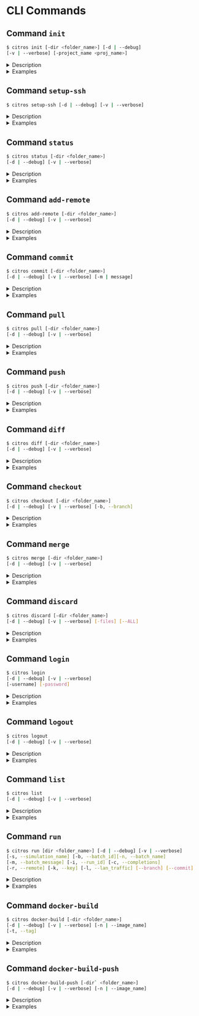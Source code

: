 # CLI Commands

## Command `init`
```sh
$ citros init [-dir <folder_name>] [-d | --debug] 
[-v | --verbose] [-project_name <proj_name>]
```

<details>
  <summary>Description</summary>

The `init` command is used to initialize a Citros repository. Depending on the user's login status, this behavior varies. For logged-out users, the project initializes locally. However, logged-in users will have the `.citros` directory cloned from the Citros remote repository. If it's a new project, an empty project will be cloned.

The initialization process involves creating a `.citros` directory within your ROS project directory and generating several files and folders therein. These files are set up to allow you to run a simulation of your project with default configurations and settings. You can tailor your Citros repository to your specific needs by manually modifying these files (see the Project Configuration section for more details).

**Note:** the initialization process will also make sure that within your Citros repo, you are working on a branch whose name is the same as the current branch in your ROS project. It will do so by checking it out (and possibly creating such a branch if it does not already exist).

#### Options
Option|Description
|--|--|
|`-dir` <folder_name> | Specifies the project's working directory. Defaults to `.`|
|`-d`, `--debug` | Sets the logging level to debug.|
|`-v`, `--verbose` | Enables verbose console output.|
|`-project_name` <proj_name> | Optional name for the project. Defaults to the last folder in the path of *dir*|

</details>

<details>
  <summary>Examples</summary>

Example 1 - Initializing while logged out:

    $ citros init
    User is not logged in. Initialzing Citros locally.
    Intialized Citros repository.

Example 2 - Initializing while logged in:
    
    $ citros init
    Checking internet connection...
    Checking ssh...
    Updating Citros...
    Waiting for repo to be ready...
    Citros repo successfully cloned from remote.
    Citros successfully synched with local project.
    You may review your changes via `citros status` and commit them via `citros commit`.
    Intialized Citros repository.

Note: The init command can only be executed with effect once per project. If you attempt to initialize an existing Citros repository, you will be notified that the action is redundant, and no changes will be made. 
Example:

    $ citros init
    The directory /workspaces/cannon has already been initialized.
    No remotes found and user is not logged in. Working offline.

To re-initialize an existing Citros repository, you must first delete the existing .citros directory for your project.
</details>

## Command `setup-ssh`

```sh
$ citros setup-ssh [-d | --debug] [-v | --verbose]
```

<details>

<summary>Description</summary>

The `setup-ssh` command sets up SSH keys for secure communication with the remote Citros repository.

Setting up your ssh keys can be done in several different ways. You can do it manually by yourself, following the instructions on the [citros.io](https://citros.io) website, or you can use the `setup-ssh` command to automate this process.

When using `setup-ssh`, you may run it directly on your computer, in which case you will only ever need to run it once. This, of course, means you'll need to install the citros-cli directly on you computer, rather than inside a dev-container. 

If you'd rather avoid this, you can also run `setup-ssh` inside a dev container, but the price in that case, is that you'll have to run it once for each dev-container you use (and again if you rebuild the dev-container). Also, since you are prompted to give a unique title for the ssh key that will be generated, you will have to do so every time you run `setup-ssh`. 

In any case, you may view (and possibly delete) your keys in your profile settings on the [citros.io](https://citros.io) website. 

**Note:** this command *may* append some bash commands to the end of any of the following user profile files, if they exist in the user's home directory: `~/.bashrc` , `~/.bash_profile`, `~/.zprofile`. 

#### Prerequisites
User must be logged in (using `citros login`).

#### Options
Option|Description
|--|--|
|`-d`, `--debug` | Sets the logging level to debug.|
|`-v`, `--verbose` | Enables verbose console output.|

</details>

<details>
  <summary>Examples</summary>
</details>

## Command `status`

```sh
$ citros status [-dir <folder_name>] 
[-d | --debug] [-v | --verbose]
```
<details>
  <summary>Description</summary>

  The `status` command first syncs any changes in your ROS project with your Citros repository and than retrieves the current state of your Citros repository. Essentially, it acts as a wrapper for the `git status` command specifically for your Citros repository.
  
  This command provides a quick and concise overview of the changes made to your project, giving you insights into tracked, modified, and staged files.
  
  #### Options
Option|Description
|--|--|
|`-dir` <folder_name> | Specifies the project's working directory. Defaults to `.`|
|`-d`, `--debug` | Sets the logging level to debug.|
|`-v`, `--verbose` | Enables verbose console output.|
</details>

<details>
  <summary>Examples</summary>

  In the example below, we employ the `status` command to gain insight into the condition of our Citros repository. This becomes particularly beneficial when there's a divergence between your local and remote branches—like when the remote branch received updates you haven't pulled yet, while you've committed local changes still awaiting a push to the remote.:

    $ citros status
    On branch main
    Your branch and 'origin/main' have diverged,
    and have 1 and 4 different commits each, respectively.

    nothing to commit, working tree clean
    $ citros pull
    $ citros status
    On branch main
    Your branch is ahead of 'origin/main' by 2 commits.

    nothing to commit, working tree clean
    $ citros push
    $ citros status
    On branch main
    Your branch is up to date with 'origin/main'.

    nothing to commit, working tree clean
</details>

## Command `add-remote`

```sh
$ citros add-remote [-dir <folder_name>] 
[-d | --debug] [-v | --verbose]
```
<details>
  <summary>Description</summary>

  The `add-remote` command associates a remote Citros repository, named `origin`, with your local repository. This remote repository is hosted on the Citros servers.
  
  #### Prerequisites
  `citros setup-ssh` has already been run.

**Important:** If you execute `citros init` while logged in, the `add-remote` command will automatically run in the background, making a direct call unnecessary. However, if you initially ran `citros init` while logged out and later decide to work with the online Citros system (e.g., running commands like `citros push`), you will need to manually run the `add-remote` command.

Furthermore, to ensure secure communication with the server, the `setup-ssh` command should be executed before running add-remote.

#### Options
Option|Description
|--|--|
|`-dir` <folder_name> | Specifies the project's working directory. Defaults to `.`|
|`-d`, `--debug` | Sets the logging level to debug.|
|`-v`, `--verbose` | Enables verbose console output.|

</details>

<details>
  <summary>Examples</summary>
</details>


## Command `commit`
```sh
$ citros commit [-dir <folder_name>] 
[-d | --debug] [-v | --verbose] [-m | message]
```

<details>
  <summary>Description</summary>

  The `commit` command captures all modifications to your local Citros repository in a snapshot, essentially serving as a wrapper for the `git commit` command, but tailored to your Citros repository.
  By executing this command, you essentially save the current state of your project, allowing you to keep track of your progress, revert changes, and even collaborate more effectively. This forms an integral part of managing and controlling the version history of your Citros repository.

  #### Options

Option|Description
|--|--|
|`-dir` <folder_name> | Specifies the project's working directory. Defaults to `.`|
|`-d`, `--debug` | Sets the logging level to debug.|
|`-v`, `--verbose` | Enables verbose console output.|
|`-m`, `--message` | Commit message|
</details>

<details>
  <summary>Examples</summary>

    $ citros commit -m "added an awesome feature"
</details>

## Command `pull`

```sh
$ citros pull [-dir <folder_name>] 
[-d | --debug] [-v | --verbose]
```
<details>

<summary>Description</summary>

The `pull` command fetches from and integrates with another Citros repository or a local branch. Essentially, it acts as a wrapper for the `git pull` command within the context of your Citros repo.

**Note:** if there conflicts between your local copy and the remote copy that cannot be resolved automatically, than a manual merge will have to take place. Not to worry - Citros makes this process user-friendly - see [Merge](#command-merge) for details.

#### Options
Option|Description
|--|--|
|`-dir` <folder_name> | Specifies the project's working directory. Defaults to `.`|
|`-d`, `--debug` | Sets the logging level to debug.|
|`-v`, `--verbose` | Enables verbose console output.|

</details>


<details>
  <summary>Examples</summary>

    $ citros pull
</details>



## Command `push`
  
```sh
$ citros push [-dir <folder_name>] 
[-d | --debug] [-v | --verbose]
```

<details>
  <summary>Description</summary>

  The `push` command transfers all committed changes in your local Citros repository to the remote repository. Essentially, it acts as a wrapper for the `git push` command within the context of your Citros repo.
  
  By employing the `push` command, you are synchronizing your local project modifications with the remote repository. This is crucial not only for backing up your work on the server but also for enabling seamless collaboration with other team members using the Citros platform.

  #### Options

Option|Description
|--|--|
|`-dir` <folder_name> | Specifies the project's working directory. Defaults to `.`|
|`-d`, `--debug` | Sets the logging level to debug.|
|`-v`, `--verbose` | Enables verbose console output.|
</details>

<details>
  <summary>Examples</summary>

    $ citros push
    35461c6..d60a662

    Successfully pushed to branch `main`.
    $ citros push
    [up to date]

    Successfully pushed to branch `main`.

In the example above you can see that when there is a local commit to be pushed to the remote, `citros push` will push it and specify its commit hash. When running this command while already synched with the remote, you will be notified accordingly. 

</details>


## Command `diff`

```sh
$ citros diff [-dir <folder_name>] 
[-d | --debug] [-v | --verbose]
```    
<details>
  <summary>Description</summary>

  The `diff` command presents you with a detailed description of all differences between the latest commit and your working directory. New lines will be colored in green, and deleted lines will be colored in red.
  
  #### Options
Option|Description
|--|--|
|`-dir` <folder_name> | Specifies the project's working directory. Defaults to `.`|
|`-d`, `--debug` | Sets the logging level to debug.|
|`-v`, `--verbose` | Enables verbose console output.|
</details>

<details>
  <summary>Examples</summary>

    $ citros diff
    diff --git a/simulations/simulation_cannon_analytic.json b/simulations/simulation_cannon_analytic.json
    index e7c823f..178c95b 100644
    --- a/simulations/simulation_cannon_analytic.json
    +++ b/simulations/simulation_cannon_analytic.json
    @@ -5,7 +5,7 @@
            "file": "cannon_analytic.launch.py",
            "package": "scheduler"
        },
    -    "timeout": 60,
    +    "timeout": 42,
        "GPU": 0,
        "CPU": 2,
        "MEM": "265MB",

</details>


## Command `checkout`

```sh
$ citros checkout [-dir <folder_name>] 
[-d | --debug] [-v | --verbose] [-b, --branch]
```    

<details>
  <summary>Description</summary>

  The `checkout` command lets you check out a different branch than the one your are currently on. It essentially wraps the `git checkout` command. If you have any uncommitted changes in your Citros working directory, you will be asked if you want to commit those changes. If you decline, the checkout will not take place, since Citros doesn't allow checking out while the working directory is dirty.
  
  If the branch you're attempting to check out exists (locally or on the remote), it will be checked out. If it doesn't exist yet, you will be asked if you would like to create it. If you decline, the checkout will not take place.
  
  #### Options
Option|Description
|--|--|
|`-dir` <folder_name> | Specifies the project's working directory. Defaults to `.`|
|`-d`, `--debug` | Sets the logging level to debug.|
|`-v`, `--verbose` | Enables verbose console output.|
|`-b`, `--branch` | The name of the branch to be checked out.|
</details>

<details>
  <summary>Examples</summary>

In the following example we checkout the branch `master` (not before confirming we want to commit the changes in our working directory), and then checkout the branch `main`. 

    $ citros checkout -b master
    Cannot checkout: there are uncommitted changes in your repo.
    Would you like to commit them? (y/n) y
    Checking out local branch master
    $ citros checkout -b main
    Checking out local branch main

</details>


## Command `merge`
   
```sh
$ citros merge [-dir <folder_name>] 
[-d | --debug] [-v | --verbose]
```    

<details>
  <summary>Description</summary>

  The `merge` command enables you to integrate another branch into your current one. You'll be shown a list of accessible branches to select from. When both your branch and the target branch have modifications to the same file, the outcome varies based on the nature of these changes. Non-conflicting changes will be seamlessly merged. 
  
  However, if conflicts arise, the merge operation halts, requiring you to address these discrepancies manually, using a diff/merge tool. 
  
  #### Options
Option|Description
|--|--|
|`-dir` <folder_name> | Specifies the project's working directory. Defaults to `.`|
|`-d`, `--debug` | Sets the logging level to debug.|
|`-v`, `--verbose` | Enables verbose console output.|
</details>

<details>
  <summary>Examples</summary>


In the following example we attempt to merge the branch `master` into the current branch:

    $ citros merge
    ? Please choose the branch you wish to merge into the current branch: master
    Merge failed due to conflicting changes between the current branch and `master`.
    Files with conflicts:
    - notebooks/test.ipynb
    Please resolve the conflicts manually.
    ...

If you are not running inside a dev-container, an instance of VS-Code will be automatically opened (pending your aproval) for you to use a merge tool. After all conflicts have been resolved, save the files, close VS-Code and answer `y` to indicate that all conflicts have indeed been resolved. At this point Citros will commit the merge on your behalf.

If you are running inside a dev-container, you'll have to run a few git commands by yourself, but not to worry - Citros will provide you with step-by-step instructions:


    $ citros merge
    ? Please choose the branch you wish to merge into the current branch: test_branch
    Merge failed due to conflicting changes between the current branch and `test_branch`.
    Files with conflicts:
    - parameter_setups/functions/my_func.py
    Please resolve the conflicts manually.
    Since you are running inside a dev-container, you'll have to:
    1. Open a terminal, e.g.
    ctrl-alt-t
    2. Navigate to the .citros directory under your project, e.g.
    cd path/to/your/project/.citros
    3. Run the following two commands to set VS code as the git merge tool for your .citros repo:
    git config merge.tool code
    git config mergetool.code.cmd "code --wait $MERGED"
    (if you already have a merge tool set for git, you may skip this step).
    4. Open your mergetool (i.e. VS code) to resolve the conflict:
    git mergetool

    After all conflicts have been resolved, save the files, close the merge tool, answer y in the terminal and close it.
    Press y to commit the merge or n to abort the merge.
    Note: if you press y and there are still unresolved conflicts, the merge will still be aborted.
    All conflicts resolved (y/n): y
    Conflicts resolved. Committing the merge...


**Note:** For files that Citros manages, like `project.json`, conflicts will be auto-resolved in favor of the current branch's version.

</details>


## Command `discard`

```sh
$ citros discard [-dir <folder_name>] 
[-d | --debug] [-v | --verbose] [-files] [--ALL]
```    

<details>
  <summary>Description</summary>

The `discard` command allows to you discard any uncommitted changes in your Citros working directory. Simply specify the file paths of the files you would like to discard. Notice you have to specify the file paths relative to the `.citros` directory. 

If you'd like discard **all** changes in your working directory, effectively checking out the HEAD commit, instead of specifying individual file paths, you may use the --ALL flag.

**Notice**: the effects of this command cannot be undone.

#### Options
Option|Description
|--|--|
|`-dir` <folder_name> | Specifies the project's working directory. Defaults to `.`|
|`-d`, `--debug` | Sets the logging level to debug.|
|`-v`, `--verbose` | Enables verbose console output.|
|`files` | List of files to revert.|
|`--ALL` | Revert all files.|

</details>

<details>
  <summary>Examples</summary>

```bash
$ citros status
On branch main
Your branch is up to date with 'origin/main'.

Changes not staged for commit:
        modified:   project.json

$ citros discard project.json
$ citros status
On branch main
Your branch is up to date with 'origin/main'.

nothing to commit, working tree clean
```

or, using the --ALL flag:
```bash
$ citros discard --ALL
Warning: all of the following changes will be discarded:
Modified files:
   - project.json
Discard all changes? (yes/no): yes
All changes in the working directory have been reverted to the last commit.
```

</details>


## Command `login`

```sh
$ citros login 
[-d | --debug] [-v | --verbose] 
[-username] [-password]
```    
<details>
  <summary>Description</summary>

  The `login` command allows you to authenticate your session with Citros. To use this command, you must already have a registered account with [Citros](https://citros.io), including a valid username (email) and password.

By logging in, you unlock additional features such as cloud-based simulations, data analysis tools, automated report generation, and collaboration with other Citros users. Use this command to seamlessly integrate your local workspace with the Citros platform and fully utilize its capabilities.

#### Options
Option|Description
|--|--|
|`-d`, `--debug` | Sets the logging level to debug.|
|`-v`, `--verbose` | Enables verbose console output.|
|`-username` | The user's username (email).|
|`-password` | The user's password|

After entering the command, if either the username or password was not given, you will be prompted for your email (the username) and password.
</details>


<details>
  <summary>Examples</summary>

    $ citros login
    $ email: shalev@lulav.space
    $ Password: 
    User logged in.

</details>

## Command `logout`

```sh
$ citros logout 
[-d | --debug] [-v | --verbose] 
```   

<details>
  <summary>Description</summary>

  The `logout` command terminates your active session with Citros.

#### Options
Option|Description
|--|--|
|`-d`, `--debug` | Sets the logging level to debug.|
|`-v`, `--verbose` | Enables verbose console output.|

</details>

<details>
  <summary>Examples</summary>
</details>


## Command `list`

```sh
$ citros list 
[-d | --debug] [-v | --verbose] 
```

<details>
  <summary>Description</summary>

  The `list` command displays all available simulation names. These names are derived from the filenames in the `simulations` folder within your Citros repository. Each of these files corresponds to an available launch file in your ROS project. For instance, if your ROS project contains a launch file named `foo.launch.py`, a corresponding simulation file named `simulation_foo.json` will be generated in your simulations folder.

#### Options
Option|Description
|--|--|
|`-d`, `--debug` | Sets the logging level to debug.|
|`-v`, `--verbose` | Enables verbose console output.|

</details>

<details>
  <summary>Examples</summary>

    $ citros list
    1. simulation_cannon_analytic
    2. simulation_cannon_numeric
</details>


## Command `run`

```sh
$ citros run [dir <folder_name>] [-d | --debug] [-v | --verbose]
[-s, --simulation_name] [-b, --batch_id][-n, --batch_name] 
[-m, --batch_message] [-i, --run_id] [-c, --completions]
[-r, --remote] [-k, --key] [-l, --lan_traffic] [--branch] [--commit]
```

<details>
  <summary>Description</summary>

  The `run` command launches a simulation either locally on your machine, or remotely on the Citros cluster.

#### Prerequisites:
Ensure that the project has been built and sourced, for example:
    
    $ colcon build
    $ source install/local_setup.bash

If you'd like to run your simulation remotely, you would also need to make sure:
1. You're logged in (via `citros login`).
2. You've built and pushed a docker image of your project (using `citros docker-build-push`).
3. Your `.citros` directory is synched with the remote repository (using `citros commit` and `citros push`). 

#### Options
Option|Description
|--|--|
|`-dir` <folder_name> | Specifies the project's working directory. Defaults to `.`|
|`-d`, `--debug` | Sets the logging level to debug.|
|`-v`, `--verbose` | Enables verbose console output.|
|`-s`, `--simulation_name` | Identifies the simulation you want to run. This is the name of the JSON file (excluding the `json` suffix) in the `simulations` folder. If you don't provide a simulation name, an interactive menu will display allowing you to select from the available simulations.|
|`-b`, `--batch_id` | Batch ID. Intended for Citros internal use only - DO NOT USE.|
|`-n`, `--batch_name` | Assigns a descriptive name for this simulation run, e.g. according to its settings and/or parameter setup. You can disable this option requirement via `settings.json`. If disabled, and no name is given, the default name will be the date and time.|
|`-m`, `--batch_message` | Provides a descriptive message for this simulation run, e.g. according to its settings and/or parameter setup. This can also be disabled via `settings.json`.|
|`-i`, `--run_id` | Simulation run ID. Intended for Citros internal use only - DO NOT USE.|
|`-c`, `--completions` | Sets the number of completions (simulation runs). Defaults to 1 if not specified.|
|`-r`, `--remote` | Executes the simulation remotely on the cluster. See prerequisites above for details.|
|`-k`, `--key` | Authentication key. Intended for Citros internal use only - DO NOT USE.|
|`-l`, `--lan_traffic` | A flag which causes the simulation to receive LAN ROS traffic.|
|`--branch` | The git branch name citros should use when running you simulation remotely. Defaults to active branch. For remote run only, will be ignored otherwise.|
|`--commit` | The git commit hash citros should use when running you simulation remotely. defaults to latest commit. For remote run only, will be ignored otherwise.|


If no simulation name was provided, an interactive session will begin, and you will be prompted to select a simulation from the list of available simulations (via up, down and enter keys). 
</details>


<details>
  <summary>Examples</summary>

    $ citros run
    ? Please choose the simulation you wish to run 
    ❯ simulation_cannon_analytic
      simulation_cannon_numeric

**Note:** the `-n` and `-m` flags are mandatory by default. If you would like them to be optional, you can set the `force_batch_name` and `force_message` flags in `settings.json` to `"False"`. In that case, batch names will default to the date and time the simulation was run. 

</details>


## Command `docker-build`

```sh
$ citros docker-build [-dir <folder_name>] 
[-d | --debug] [-v | --verbose] [-n | --image_name]
[-t, --tag]
```

<details>
  <summary>Description</summary>

The `docker-build` command is used to construct a Docker image of your ROS project. This image encapsulates your project's environment, facilitating the portability and reproducibility of your simulations across different systems.

#### Prerequisites
If you are working inside a dev-container, make sure that the `docker-in-docker` feature is enabled in your project's `devcontainer.json`, i.e.:

    "features": {
		"ghcr.io/devcontainers/features/docker-in-docker:2": {
			"version": "latest",
			"moby": true
		}
	}

#### Options
Option|Description
|--|--|
|`-dir` <folder_name> | Specifies the project's working directory. Defaults to `.`|
|`-d`, `--debug` | Sets the logging level to debug.|
|`-v`, `--verbose` | Enables verbose console output.|
|`-n`, `--image_name` | The requested image name (e.g. the project name). Defaults to the last folder in the path of dir |
|`-t`, `--tag` | the requested tag name for the image. Defaults to `latest`|
</details>

<details>
  <summary>Examples</summary>

    $ citros docker-build
    Building Docker image...
    => building with "default" instance using docker driver
    => ...
    Done.
</details>


## Command `docker-build-push`

```sh
$ citros docker-build-push [-dir` <folder_name>] 
[-d | --debug] [-v | --verbose] [-n | --image_name]
```

<details>
  <summary>Description</summary>

The `docker-build-push` command is used to construct a Docker image of your ROS project and upload it to Docker Hub. This image encapsulates your project's environment, facilitating the portability and reproducibility of your simulations across different systems. 

Two tagged images will be built and pushed: `latest` and the ROS project's latest commit hash, so that it is archived in the docker registry.

#### Prerequisites
If you are working inside a dev-container, make sure that the `docker-in-docker` feature is enabled in your project's `devcontainer.json`, i.e.:

    "features": {
		"ghcr.io/devcontainers/features/docker-in-docker:2": {
			"version": "latest",
			"moby": true
		}
	}

#### Options
Option|Description
|--|--|
|`-dir` <folder_name> | Specifies the project's working directory. Defaults to `.`|
|`-d`, `--debug` | Sets the logging level to debug.|
|`-v`, `--verbose` | Enables verbose console output.|
|`-n`, `--image_name` | The requested image name (e.g. the project name). Defaults to the last folder in the path of dir |
</details>

<details>
  <summary>Examples</summary>

    $ citros docker-build-push
    Building Docker image...
    => building with "default" instance using docker driver
    => ...
    Done.
    Pushing Docker image...
    The push refers to repository [us-central1-docker.pkg.dev/citros/lulav/cannon]
    ea97705925b1: Pushed 
    0d42db2cff87: Preparing 
    3752398ae296: Layer already exists 
    ...
    latest: digest: sha256:b5d109f83c1dbbaf97d918e721889988210d9bc1a91f3ecde884fbc394bcca1c size: 5136
    The push refers to repository [us-central1-docker.pkg.dev/citros/lulav/cannon]
    ea97705925b1: Layer already exists 
    5deba67bdae6: Layer already exists 
    ... 
    7f858865b89b41f493d1197c3329c0214996a625: digest: sha256:b5d109f83c1dbbaf97d918e721889988210d9bc1a91f3ecde884fbc394bcca1c size: 5136
    Done.
</details>
